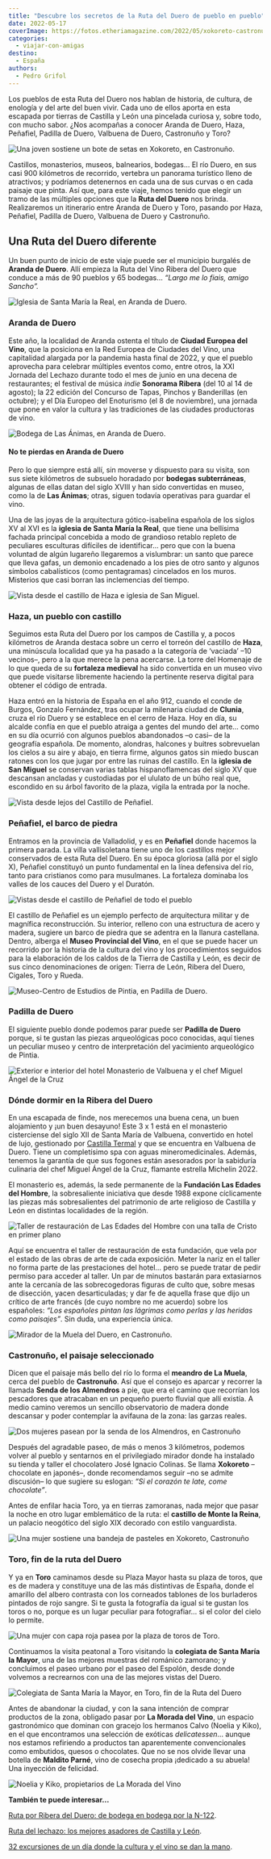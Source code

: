 ```yaml
---
title: "Descubre los secretos de la Ruta del Duero de pueblo en pueblo"
date: 2022-05-17
coverImage: https://fotos.etheriamagazine.com/2022/05/xokoreto-castronuno-ribera-duero.jpg
categories: 
  - viajar-con-amigas
destino: 
  - España
authors: 
  - Pedro Grifol
---
```


Los pueblos de esta Ruta del Duero nos hablan de historia, de cultura, de enología y del 
arte del buen vivir. Cada uno de ellos aporta en esta escapada por tierras de Castilla y 
León una pincelada curiosa y, sobre todo, con mucho sabor. ¿Nos acompañas a conocer 
Aranda de Duero, Haza, Peñafiel, Padilla de Duero, Valbuena de Duero, Castronuño y Toro? 

![Una joven sostiene un bote de setas en Xokoreto, en Castronuño.](https://fotos.etheriamagazine.com/2022/05/xokoreto-castronuno-ribera-duero.jpg "Xokoreto, en Castronuño. © Pedro Grifol")

Castillos, monasterios, museos, balnearios, bodegas… El río Duero, en sus casi 900 
kilómetros de recorrido, vertebra un panorama turístico lleno de atractivos; y podríamos 
detenernos en cada una de sus curvas o en cada paisaje que pinta. Así que, para este 
viaje, hemos tenido que elegir un tramo de las múltiples opciones que la **Ruta del 
Duero** nos brinda. Realizaremos un itinerario entre Aranda de Duero y Toro, pasando por 
Haza, Peñafiel, Padilla de Duero, Valbuena de Duero y Castronuño. 

## Una Ruta del Duero diferente

Un buen punto de inicio de este viaje puede ser el municipio burgalés de **Aranda de 
Duero**. Allí empieza la Ruta del Vino Ribera del Duero que conduce a más de 90 pueblos 
y 65 bodegas… _“Largo me lo fiais, amigo Sancho”._ 

![Iglesia de Santa María la Real, en Aranda de Duero.](https://fotos.etheriamagazine.com/2022/05/Aranda-de-Duero-iglesia-de-Santa-Maria.jpg "Iglesia de Santa María la Real, en Aranda de Duero. © Pedro Grifol")

### Aranda de Duero

Este año, la localidad de Aranda ostenta el título de **Ciudad Europea del Vino**, que 
la posiciona en la Red Europea de Ciudades del Vino, una capitalidad alargada por la 
pandemia hasta final de 2022, y que el pueblo aprovecha para celebrar múltiples eventos 
como, entre otros, la XXI Jornada del Lechazo durante todo el mes de junio en una decena 
de restaurantes; el festival de música _indie_ **Sonorama Ribera** (del 10 al 14 de 
agosto); la 22 edición del Concurso de Tapas, Pinchos y Banderillas (en octubre); y el 
Día Europeo del Enoturismo (el 8 de noviembre), una jornada que pone en valor la cultura 
y las tradiciones de las ciudades productoras de vino. 

![Bodega de Las Ánimas, en Aranda de Duero.](https://fotos.etheriamagazine.com/2022/05/aranda-Bodega-animas.jpg "Bodega de Las Ánimas, en Aranda de Duero. © Pedro Grifol")

#### No te pierdas en Aranda de Duero

Pero lo que siempre está allí, sin moverse y dispuesto para su visita, son sus siete 
kilómetros de subsuelo horadado por **bodegas subterráneas**, algunas de ellas datan del 
siglo XVIII y han sido convertidas en museo, como la de **Las Ánimas**; otras, siguen 
todavía operativas para guardar el vino. 

Una de las joyas de la arquitectura gótico-isabelina española de los siglos XV al XVI es 
la **iglesia de Santa María la Real**, que tiene una bellísima fachada principal 
concebida a modo de grandioso retablo repleto de peculiares esculturas difíciles de 
identificar… pero que con la buena voluntad de algún lugareño llegaremos a vislumbrar: 
un santo que parece que lleva gafas, un demonio encadenado a los pies de otro santo y 
algunos símbolos cabalísticos (como pentagramas) cincelados en los muros. Misterios que 
casi borran las inclemencias del tiempo. 

![Vista desde el castillo de Haza e iglesia de San Miguel.](https://fotos.etheriamagazine.com/2022/05/Iglesia-de-San-Miguel-Haza.jpg "Vista desde el castillo de Haza e iglesia de San Miguel. © Pedro Grifol")

### Haza, un pueblo con castillo

Seguimos esta Ruta del Duero por los campos de Castilla y, a pocos kilómetros de Aranda 
destaca sobre un cerro el torreón del castillo de **Haza**, una minúscula localidad que 
ya ha pasado a la categoría de ‘vaciada’ –10 vecinos–, pero a la que merece la pena 
acercarse. La torre del Homenaje de lo que queda de su **fortaleza medieval** ha sido 
convertida en un museo vivo que puede visitarse libremente haciendo la pertinente 
reserva digital para obtener el código de entrada. 

Haza entró en la historia de España en el año 912, cuando el conde de Burgos, Gonzalo 
Fernández, tras ocupar la milenaria ciudad de **Clunia**, cruza el río Duero y se 
establece en el cerro de Haza. Hoy en día, su alcalde confía en que el pueblo atraiga a 
gentes del mundo del arte… como en su día ocurrió con algunos pueblos abandonados –o 
casi– de la geografía española. De momento, alondras, halcones y buitres sobrevuelan los 
cielos a su aire y abajo, en tierra firme, algunos gatos sin miedo buscan ratones con 
los que jugar por entre las ruinas del castillo. En la **iglesia de San Miguel** se 
conservan varias tablas hispanoflamencas del siglo XV que descansan ancladas y 
custodiadas por el ululato de un búho real que, escondido en su árbol favorito de la 
plaza, vigila la entrada por la noche. 

![Vista desde lejos del Castillo de Peñafiel.](https://fotos.etheriamagazine.com/2022/05/Castillo-de-Penafiel.jpg "Castillo de Peñafiel. © Pedro Grifol")

### Peñafiel, el barco de piedra

Entramos en la provincia de Valladolid, y es en **Peñafiel** donde hacemos la primera 
parada. La villa vallisoletana tiene uno de los castillos mejor conservados de esta Ruta 
del Duero. En su época gloriosa (allá por el siglo X), Peñafiel constituyó un punto 
fundamental en la línea defensiva del río, tanto para cristianos como para musulmanes. 
La fortaleza dominaba los valles de los cauces del Duero y el Duratón. 

![Vistas desde el castillo de Peñafiel de todo el pueblo](https://fotos.etheriamagazine.com/2022/05/vistas-castillo-de-Penafiel.jpg "Vistas desde el castillo de Peñafiel. © Pedro Grifol")

El castillo de Peñafiel es un ejemplo perfecto de arquitectura militar y de magnífica 
reconstrucción. Su interior, relleno con una estructura de acero y madera, sugiere un 
barco de piedra que se adentra en la llanura castellana. Dentro, alberga el **Museo 
Provincial del Vino**, en el que se puede hacer un recorrido por la historia de la 
cultura del vino y los procedimientos seguidos para la elaboración de los caldos de la 
Tierra de Castilla y León, es decir de sus cinco denominaciones de origen: Tierra de 
León, Ribera del Duero, Cigales, Toro y Rueda. 

![Museo-Centro de Estudios de Pintia, en Padilla de Duero.](https://fotos.etheriamagazine.com/2022/05/Padilla-de-Duero-Museo.jpg "Museo-Centro de Estudios de Pintia, en Padilla de Duero. © Pedro Grifol")

### Padilla de Duero

El siguiente pueblo donde podemos parar puede ser **Padilla de Duero** porque, si te 
gustan las piezas arqueológicas poco conocidas, aquí tienes un peculiar museo y centro 
de interpretación del yacimiento arqueológico de Pintia. 

![Exterior e interior del hotel Monasterio de Valbuena y el chef Miguel Ángel de la Cruz](https://fotos.etheriamagazine.com/2022/05/Hotel-Monasterio-Valbuena-de-Duero.jpg "Exterior e interior del hotel Monasterio de Valbuena © Pedro Grifol y el chef Miguel Ángel de la Cruz.")

### Dónde dormir en la Ribera del Duero

En una escapada de finde, nos merecemos una buena cena, un buen alojamiento y ¡un buen 
desayuno! Este 3 x 1 está en el monasterio cisterciense del siglo XII de Santa María de 
Valbuena, convertido en hotel de lujo, gestionado por [Castilla 
Termal](https://etheriamagazine.com/2021/10/29/castilla-termal-valbuena-escapada-de-relax-en-la-ribera-del-duero/) 
y que se encuentra en Valbuena de Duero. Tiene un completísimo spa con aguas 
mineromedicinales. Además, tenemos la garantía de que sus fogones están asesorados por 
la sabiduría culinaria del chef Miguel Ángel de la Cruz, flamante estrella Michelin 
2022. 

El monasterio es, además, la sede permanente de la **Fundación Las Edades del Hombre**, 
la sobresaliente iniciativa que desde 1988 expone cíclicamente las piezas más 
sobresalientes del patrimonio de arte religioso de Castilla y León en distintas 
localidades de la región. 

![Taller de restauración de Las Edades del Hombre con una talla de Cristo en primer plano](https://fotos.etheriamagazine.com/2022/05/Taller-Las-Edades-del-Hombre.jpg "Taller de restauración de Las Edades del Hombre.© Pedro Grifol")

Aquí se encuentra el taller de restauración de esta fundación, que vela por el estado de 
las obras de arte de cada exposición. Meter la nariz en el taller no forma parte de las 
prestaciones del hotel… pero se puede tratar de pedir permiso para acceder al taller. Un 
par de minutos bastarán para extasiarnos ante la cercanía de las sobrecogedoras figuras 
de culto que, sobre mesas de disección, yacen desarticuladas; y dar fe de aquella frase 
que dijo un crítico de arte francés (de cuyo nombre no me acuerdo) sobre los españoles: 
_“Los españoles pintan las lágrimas como perlas y las heridas como paisajes”_. Sin duda, 
una experiencia única. 

![Mirador de la Muela del Duero, en Castronuño.](https://fotos.etheriamagazine.com/2022/05/Mirador-de-la-Muela-del-Duero-Castronuno.jpg "Mirador de la Muela del Duero, en Castronuño. © Pedro Grifol")

### Castronuño, el paisaje seleccionado

Dicen que el paisaje más bello del río lo forma el **meandro de La Muela**, cerca del 
pueblo de **Castronuño**. Así que el consejo es aparcar y recorrer la llamada **Senda de 
los Almendros** a pie, que era el camino que recorrían los pescadores que atracaban en 
un pequeño puerto fluvial que allí existía. A medio camino veremos un sencillo 
observatorio de madera donde descansar y poder contemplar la avifauna de la zona: las 
garzas reales. 

![Dos mujeres pasean por la senda de los Almendros, en Castronuño](https://fotos.etheriamagazine.com/2022/05/Senda-de-los-almendros-Castronuno.jpg "Senda de los Almendros, en Castronuño. © Pedro Grifol")

Después del agradable paseo, de más o menos 3 kilómetros, podemos volver al pueblo y 
sentarnos en el privilegiado mirador donde ha instalado su tienda y taller el 
chocolatero José Ignacio Colinas. Se llama **Xokoreto** –chocolate en japonés–, donde 
recomendamos seguir –no se admite discusión– lo que sugiere su eslogan: _“Si el corazón 
te late, come chocolate”_. 

Antes de enfilar hacia Toro, ya en tierras zamoranas, nada mejor que pasar la noche en 
otro lugar emblemático de la ruta: el **castillo de Monte la Reina**, un palacio 
neogótico del siglo XIX decorado con estilo vanguardista. 

![Una mujer sostiene una bandeja de pasteles en Xokoreto, Castronuño](https://fotos.etheriamagazine.com/2022/05/Kokoreto-castronuno-ribera-duero.jpg "Xokoreto, en Castronuño. © Pedro Grifol")

### Toro, fin de la ruta del Duero

Y ya en **Toro** caminamos desde su Plaza Mayor hasta su plaza de toros, que es de 
madera y constituye una de las más distintivas de España, donde el amarillo del albero 
contrasta con los corneados tablones de los burladeros pintados de rojo sangre. Si te 
gusta la fotografía da igual si te gustan los toros o no, porque es un lugar peculiar 
para fotografiar… si el color del cielo lo permite. 

![Una mujer con capa roja pasea por la plaza de toros de Toro.](https://fotos.etheriamagazine.com/2022/05/Plaza-de-toros-de-Toro.jpg "Plaza de toros de la ciudad de Toro. © Pedro Grifol")

Continuamos la visita peatonal a Toro visitando la **colegiata de Santa María la 
Mayor**, una de las mejores muestras del románico zamorano; y concluimos el paseo urbano 
por el paseo del Espolón, desde donde volvemos a recrearnos con una de las mejores 
vistas del Duero. 

![Colegiata de Santa María la Mayor, en Toro, fin de la Ruta del Duero](https://fotos.etheriamagazine.com/2022/05/Toro-Colegiata-de-Santa-Maria-la-Mayor.jpg "Colegiata de Santa María la Mayor, en Toro. © Pedro Grifol")

Antes de abandonar la ciudad, y con la sana intención de comprar productos de la zona, 
obligado pasar por **La Morada del Vino**, un espacio gastronómico que dominan con 
gracejo los hermanos Calvo (Noelia y Kiko), en el que encontramos una selección de 
exóticas _delicatessen_… aunque nos estamos refiriendo a productos tan aparentemente 
convencionales como embutidos, quesos o chocolates. Que no se nos olvide llevar una 
botella de **Maldito Parné**, vino de cosecha propia ¡dedicado a su abuela! Una 
inyección de felicidad. 

![Noelia y Kiko, propietarios de La Morada del Vino](https://fotos.etheriamagazine.com/2022/05/Noelia-y-Kiko-La-Morada-del-Vino.jpg "Noelia y Kiko, propietarios de La Morada del Vino. © Pedro Grifol")

**También te puede interesar...** 

[Ruta por Ribera del Duero: de bodega en bodega por la 
N-122](https://etheriamagazine.com/2018/05/21/ruta-del-vino-ribera-del-duero-valladolid/). 

[Ruta del lechazo: los mejores asadores de Castilla y 
León](https://etheriamagazine.com/2019/04/25/viajar-con-amigas-ruta-del-lechazo-mejores-asadores-castilla-y-leon/). 

[32 excursiones de un día donde la cultura y el vino se dan la 
mano](https://etheriamagazine.com/2021/04/13/32-excursiones-de-un-dia-en-rutas-vino-espana/).
